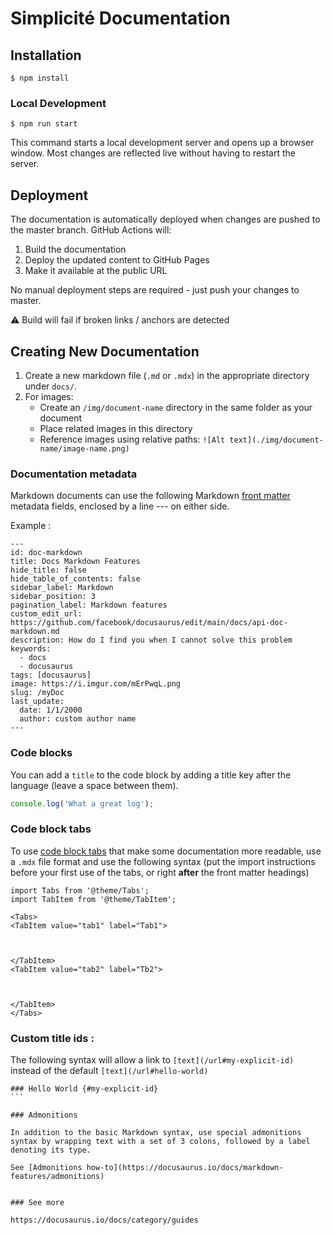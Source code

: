 # Simplicité Documentation

## Installation

```
$ npm install
```

### Local Development

```
$ npm run start
```

This command starts a local development server and opens up a browser window. Most changes are reflected live without having to restart the server.

## Deployment

The documentation is automatically deployed when changes are pushed to the master branch. GitHub Actions will:
1. Build the documentation
2. Deploy the updated content to GitHub Pages
3. Make it available at the public URL

No manual deployment steps are required - just push your changes to master.

⚠ Build will fail if broken links / anchors are detected

## Creating New Documentation

1. Create a new markdown file (`.md` or `.mdx`) in the appropriate directory under `docs/`.
2. For images:
   - Create an `/img/document-name` directory in the same folder as your document
   - Place related images in this directory
   - Reference images using relative paths: `![Alt text](./img/document-name/image-name.png)`

### Documentation metadata 

Markdown documents can use the following Markdown [front matter](https://docusaurus.io/docs/markdown-features#front-matter) metadata fields, enclosed by a line --- on either side.

Example : 
```
---
id: doc-markdown
title: Docs Markdown Features
hide_title: false
hide_table_of_contents: false
sidebar_label: Markdown
sidebar_position: 3
pagination_label: Markdown features
custom_edit_url: https://github.com/facebook/docusaurus/edit/main/docs/api-doc-markdown.md
description: How do I find you when I cannot solve this problem
keywords:
  - docs
  - docusaurus
tags: [docusaurus]
image: https://i.imgur.com/mErPwqL.png
slug: /myDoc
last_update:
  date: 1/1/2000
  author: custom author name
---
```

### Code blocks

You can add a `title` to the code block by adding a title key after the language (leave a space between them).
```js
console.log('What a great log');
```

### Code block tabs

To use [code block tabs](https://docusaurus.io/docs/markdown-features/code-blocks#multi-language-support-code-blocks) that make some documentation more readable, use a `.mdx` file format and use the following syntax (put the import instructions before your first use of the tabs, or right **after** the front matter headings)

```mdx
import Tabs from '@theme/Tabs';
import TabItem from '@theme/TabItem';

<Tabs>
<TabItem value="tab1" label="Tab1">



</TabItem>
<TabItem value="tab2" label="Tb2">



</TabItem>
</Tabs>
```

### Custom title ids : 

The following syntax will allow a link to `[text](/url#my-explicit-id)` instead of the default `[text](/url#hello-world)`
````
### Hello World {#my-explicit-id}
```

### Admonitions

In addition to the basic Markdown syntax, use special admonitions syntax by wrapping text with a set of 3 colons, followed by a label denoting its type. 

See [Admonitions how-to](https://docusaurus.io/docs/markdown-features/admonitions)


### See more

https://docusaurus.io/docs/category/guides